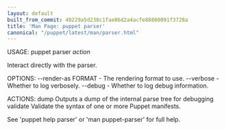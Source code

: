 ```yaml
---
layout: default
built_from_commit: 40229a5d238c1fae86d2a4acfe88860091f3728a
title: 'Man Page: puppet parser'
canonical: "/puppet/latest/man/parser.html"
---
```


<div class='mp'>
<p>USAGE: puppet parser <var>action</var></p>

<p>Interact directly with the parser.</p>

<p>OPTIONS:
  --render-as FORMAT             - The rendering format to use.
  --verbose                      - Whether to log verbosely.
  --debug                        - Whether to log debug information.</p>

<p>ACTIONS:
  dump        Outputs a dump of the internal parse tree for debugging
  validate    Validate the syntax of one or more Puppet manifests.</p>

<p>See 'puppet help parser' or 'man puppet-parser' for full help.</p>

</div>
